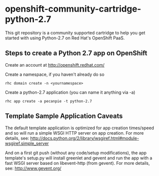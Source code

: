 openshift-community-cartridge-python-2.7
========================================

This git repository is a community supported cartridge to help you get
started with using Python-2.7 on Red Hat's OpenShift PaaS. 


Steps to create a Python 2.7 app on OpenShift
---------------------------------------------

Create an account at http://openshift.redhat.com/

Create a namespace, if you haven't already do so

    rhc domain create -n <yournamespace>

Create a python-2.7 application (you can name it anything via -a)

    rhc app create -a pecanpie -t python-2.7


Template Sample Application Caveats
-----------------------------------

The default template application is optimized for app creation times/speed
and so will run a simple WSGI HTTP server on app creation. 
For more details, see: http://docs.python.org/2/library/wsgiref.html#module-wsgiref.simple_server

And on a first git push (without any code/setup modifications), the app
template's setup.py will install greenlet and gevent and run the app with
a fast WSGI server based on libevent-http (from gevent).
For more details, see: http://www.gevent.org/  


